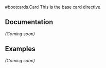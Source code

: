 #bootcards.Card
This is the base card directive. 


## Documentation

*(Coming soon)*

## Examples

*(Coming soon)*
